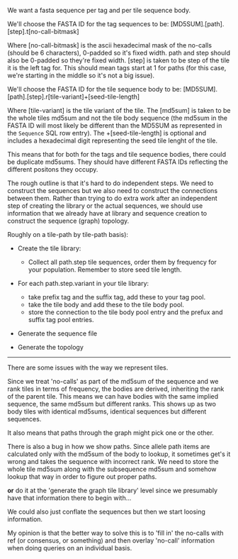 We want a fasta sequence per tag and per tile sequence body.

We'll choose the FASTA ID for the tag sequences to be:
  [MD5SUM].[path].[step].t[no-call-bitmask]

Where [no-call-bitmask] is the ascii hexadecimal mask of the no-calls (should be 6 characters), 0-padded so it's fixed width.
path and step should also be 0-padded so they're fixed width.  [step] is taken to be step of the tile it is the left tag for.
This should mean tags start at 1 for paths (for this case, we're starting in the middle so it's not a big issue).

We'll choose the FASTA ID for the tile sequence body to be:
  [MD5SUM].[path].[step].r[tile-variant]+[seed-tile-length]

Where [tile-variant] is the tile variant of the tile.  The [md5sum] is taken to be the whole tiles md5sum and not
the tile body sequence (the md5sum in the FASTA ID will most likely be different than the MD5SUM as represented in
the `Sequence` SQL row entry).  The +[seed-tile-length] is optional and includes a hexadecimal digit representing
the seed tile lenght of the tile.

This means that for both for the tags and tile sequence bodies, there could be duplicate md5sums.  They should have
different FASTA IDs reflecting the different positons they occupy.


The rough outline is that it's hard to do independent steps.  We need to construct the sequences but we also
need to construct the connections between them.  Rather than trying to do extra work after an independent step
of creating the library or the actual sequences, we should use information that we already have at library and
sequence creation to construct the sequence (graph) topology.

Roughly on a tile-path by tile-path basis):

  - Create the tile library:
    * Collect all path.step tile sequences, order them by frequency for your population.
      Remember to store seed tile length.

  - For each path.step.variant in your tile library:
    * take prefix tag and the suffix tag, add these to your tag pool.
    * take the tile body and add these to the tile body pool.
    * store the connection to the tile body pool entry and the prefux and suffix tag pool entries.

  - Generate the sequence file

  - Generate the topology


----

There are some issues with the way we represent tiles.

Since we treat 'no-calls' as part of the md5sum of the sequence and we
rank tiles in terms of frequency, the bodies are derived, inheriting the
rank of the parent tile.  This means we can have bodies with the same
implied sequence, the same md5sum but different ranks.  This shows up
as two body tiles with identical md5sums, identical sequences but different
sequences.

It also means that paths through the graph might pick one or the other.

There is also a bug in how we show paths.  Since allele path items are
calculated only with the md5sum of the body to lookup, it sometimes get's
it wrong and takes the sequence with incorrect rank.  We need to store
the whole tile md5sum along with the subsequence md5sum and somehow
lookup that way in order to figure out proper paths.

**or** do it at the 'generate the graph tile library' level since
we presumably have that information there to begin with...

We could also just conflate the sequences but then we start loosing information.

My opinion is that the better way to solve this is to 'fill in' the no-calls
with ref (or consensus, or something) and then overlay 'no-call' information
when doing queries on an individual basis.
